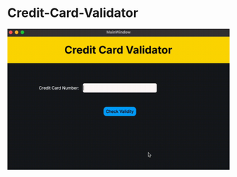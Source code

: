 # Credit-Card-Validator
![](https://github.com/hammadali224/Credit-Card-Validator/blob/main/Example.gif)
